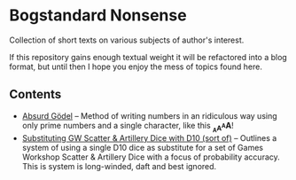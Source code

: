 # Bogstandard Nonsense
Collection of short texts on various subjects of author's interest.

If this repository gains enough textual weight it will be refactored into a blog format, but until then I hope you enjoy the mess of topics found here.

## Contents
- [Absurd Gödel](https://github.com/bogstandard/nonsense/blob/main/Absurd-Gödel.md) – Method of writing numbers in an ridiculous way using only prime numbers and a single character, like this **<sub><sub>A</sub>A<sup>A</sup></sub>A**!
- [Substituting GW Scatter & Artillery Dice with D10 (sort of)](https://github.com/bogstandard/nonsense/blob/main/GW-Scatter-Artillery-Dice-D10-Substitution.md) – Outlines a system of using a single D10 dice as substitute for a set of Games Workshop Scatter & Artillery Dice with a focus of probability accuracy. This is system is long-winded, daft and best ignored.
